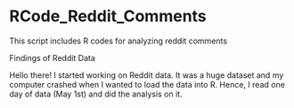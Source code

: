 # RCode_Reddit_Comments
This script includes R codes for analyzing reddit comments

Findings of Reddit Data

Hello there! 
I started working on Reddit data. It was a huge dataset and my computer crashed when I wanted to load the data into R.
Hence, I read one day of data (May 1st) and did the analysis on it.
